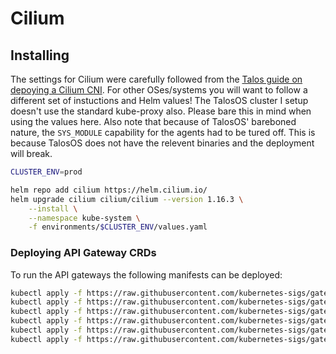 # Cilium


## Installing

The settings for Cilium were carefully followed from the [Talos guide on depoying a Cilium CNI](https://www.talos.dev/v1.8/kubernetes-guides/network/deploying-cilium).
For other OSes/systems you will want to follow a different set of instuctions and Helm values!
The TalosOS cluster I setup doesn't use the standard kube-proxy also. Please bare this in mind when using the values here.
Also note that because of TalosOS' bareboned nature, the `SYS_MODULE` capability for the agents had to be tured off. This is because TalosOS does not have the relevent binaries and the deployment will break.

```bash
CLUSTER_ENV=prod

helm repo add cilium https://helm.cilium.io/
helm upgrade cilium cilium/cilium --version 1.16.3 \
    --install \
    --namespace kube-system \
    -f environments/$CLUSTER_ENV/values.yaml    
```

### Deploying API Gateway CRDs

To run the API gateways the following manifests can be deployed:

```bash
kubectl apply -f https://raw.githubusercontent.com/kubernetes-sigs/gateway-api/v1.2.0/config/crd/standard/gateway.networking.k8s.io_gatewayclasses.yaml
kubectl apply -f https://raw.githubusercontent.com/kubernetes-sigs/gateway-api/v1.2.0/config/crd/standard/gateway.networking.k8s.io_gateways.yaml
kubectl apply -f https://raw.githubusercontent.com/kubernetes-sigs/gateway-api/v1.2.0/config/crd/standard/gateway.networking.k8s.io_httproutes.yaml
kubectl apply -f https://raw.githubusercontent.com/kubernetes-sigs/gateway-api/v1.2.0/config/crd/standard/gateway.networking.k8s.io_referencegrants.yaml
kubectl apply -f https://raw.githubusercontent.com/kubernetes-sigs/gateway-api/v1.2.0/config/crd/standard/gateway.networking.k8s.io_grpcroutes.yaml
kubectl apply -f https://raw.githubusercontent.com/kubernetes-sigs/gateway-api/v1.2.0/config/crd/experimental/gateway.networking.k8s.io_tlsroutes.yaml
```

